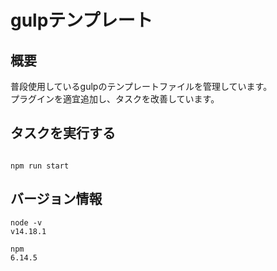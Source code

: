 # gulpテンプレート

## 概要
普段使用しているgulpのテンプレートファイルを管理しています。  
プラグインを適宜追加し、タスクを改善しています。

## タスクを実行する

```

npm run start

```

## バージョン情報

```
node -v
v14.18.1

npm 
6.14.5

```

